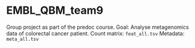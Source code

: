 # EMBL_QBM_team9

Group project as part of the predoc course.
Goal: Analyse metagenomics data of colorectal cancer patient.
Count matrix: `feat_all.tsv`
Metadata: `meta_all.tsv`
